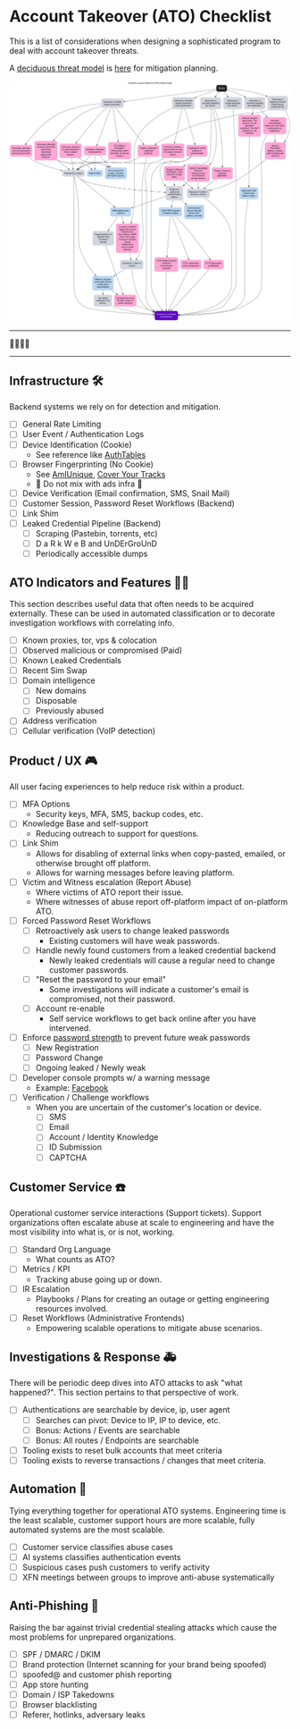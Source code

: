 # Account Takeover (ATO) Checklist
This is a list of considerations when designing a sophisticated program to deal with account takeover threats.

A [deciduous threat model](https://swagitda.com/deciduous/) is [here](model.yaml) for mitigation planning. 

![A threat model for ATO](model.svg)

---

🐑🐑🐺🐑

---


## Infrastructure 🛠
Backend systems we rely on for detection and mitigation.

- [ ] General Rate Limiting
- [ ] User Event / Authentication Logs
- [ ] Device Identification (Cookie)
	- See reference like [AuthTables](https://github.com/magoo/AuthTables)
- [ ] Browser Fingerprinting (No Cookie)
	-  See [AmIUnique](https://amiunique.org/), [Cover Your Tracks](https://coveryourtracks.eff.org/)
	-  🚨 Do not mix with ads infra 🚨
- [ ] Device Verification (Email confirmation, SMS, Snail Mail)
- [ ] Customer Session, Password Reset Workflows (Backend)
- [ ] Link Shim
- [ ] Leaked Credential Pipeline (Backend)
	- [ ] Scraping (Pastebin, torrents, etc)
	- [ ] D a R k W e B and UnDErGroUnD
	- [ ] Periodically accessible dumps

## ATO Indicators and Features 🕵️‍♀️
This section describes useful data that often needs to be acquired externally. These can be used in automated classification or to decorate investigation workflows with correlating info. 

- [ ] Known proxies, tor, vps & colocation
- [ ] Observed malicious or  compromised (Paid)
- [ ] Known Leaked Credentials
- [ ] Recent Sim Swap
- [ ] Domain intelligence
	-  [ ] New domains
	-  [ ] Disposable 
	-  [ ] Previously abused
-  [ ] Address verification
-  [ ] Cellular verification (VoIP detection)

## Product / UX 🎮
All user facing experiences to help reduce risk within a product.

- [ ] MFA Options
	- Security keys, MFA, SMS, backup codes, etc.
- [ ] Knowledge Base and self-support
	- Reducing outreach to support for questions.
- [ ] Link Shim
	- Allows for disabling of external links when copy-pasted, emailed, or otherwise brought off platform.
	- Allows for warning messages before leaving platform.
- [ ] Victim and Witness escalation (Report Abuse)
	- Where victims of ATO report their issue.
	- Where witnesses of abuse report off-platform impact of on-platform ATO.
- [ ] Forced Password Reset Workflows
	- [ ] Retroactively ask users to change leaked passwords
		- Existing customers will have weak passwords.
	- [ ] Handle newly found customers from a leaked credential backend
		- Newly leaked credentials will cause a regular need to change customer passwords.
	- [ ] "Reset the password to your email"
		- Some investigations will indicate a customer's email is compromised, not their password.
	- [ ] Account re-enable
		- Self service workflows to get back online after you have intervened.
- [ ] Enforce [password strength](https://github.com/dropbox/zxcvbn) to prevent future weak passwords 
	- [ ] New Registration
	- [ ] Password Change
	- [ ] Ongoing leaked / Newly weak
- [ ] Developer console prompts w/ a warning message
	- Example: [Facebook](https://security.stackexchange.com/questions/158106/facebooks-warning-of-self-xss)
- [ ] Verification / Challenge workflows
	- When you are uncertain of the customer's location or device.
		- [ ] SMS
		- [ ] Email
		- [ ] Account / Identity Knowledge
		- [ ] ID Submission	
		- [ ] CAPTCHA

## Customer Service ☎️
Operational customer service interactions (Support tickets). Support organizations often escalate abuse at scale to engineering and have the most visibility into what is, or is not, working.

- [ ] Standard Org Language
	- What counts as ATO?
- [ ] Metrics / KPI
	- Tracking abuse going up or down.
- [ ] IR Escalation
	- Playbooks / Plans for creating an outage or getting engineering resources involved.
- [ ] Reset Workflows (Administrative Frontends)
	- Empowering scalable operations to mitigate abuse scenarios.

## Investigations & Response 🚑
There will be periodic deep dives into ATO attacks to ask "what happened?". This section pertains to that perspective of work.

- [ ] Authentications are searchable by device, ip, user agent
	- [ ] Searches can pivot: Device to IP, IP to device, etc.
	- [ ] Bonus: Actions / Events are searchable
	- [ ] Bonus: All routes / Endpoints are searchable
- [ ] Tooling exists to reset bulk accounts that meet criteria
- [ ] Tooling exists to reverse transactions / changes that meet criteria.

## Automation 🤖
Tying everything together for operational ATO systems. Engineering time is the least scalable, customer support hours are more scalable, fully automated systems are the most scalable.

- [ ] Customer service classifies abuse cases 
- [ ] AI systems classifies authentication events
- [ ] Suspicious cases push customers to verify activity
- [ ] XFN meetings between groups to improve anti-abuse systematically

## Anti-Phishing 🎣
Raising the bar against trivial credential stealing attacks which cause the most problems for unprepared organizations.

- [ ] SPF / DMARC / DKIM 
- [ ] Brand protection (Internet scanning for your brand being spoofed)
- [ ] spoofed@ and customer phish reporting
- [ ] App store hunting
- [ ] Domain / ISP Takedowns
- [ ] Browser blacklisting
- [ ] Referer, hotlinks, adversary leaks